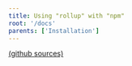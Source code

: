 ```yaml
---
title: Using "rollup" with "npm"
root: '/docs'
parents: ['Installation']
---
```


[(github sources)](https://github.com/hpcc-systems/Visualization/tree/master/demos/quickstart/rollup_npm)

